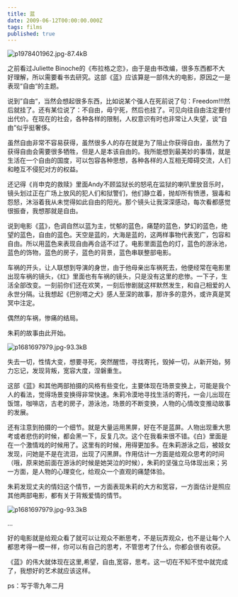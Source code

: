 ```yaml
---
title: 蓝
date: 2009-06-12T00:00:00.000Z
tags: films
published: true
---
```


![p1978401962.jpg-87.4kB][1]

之前看过Juliette Binoche的《布拉格之恋》，由于是由书改编，很多东西都不大好理解，所以需要看书去研究。这部《蓝》应该算是一部伟大的电影，原因之一是表现“自由“的主题。

说到”自由“，当然会想起很多东西，比如说某个强人在死前说了句：Freedom!!!然后就挂了。还有某位说了：不自由，毋宁死，然后也挂了。可见向往自由注定要付出代价。在现在的社会，各种各样的限制，人权意识有时也非常让人失望，谈“自由”似乎挺奢侈。

虽然自由非常不容易获得，虽然很多人的存在就是为了阻止你获得自由，虽然为了获得自由会需要很多牺牲，但是人是本该自由的。我所能想到最美妙的事情，就是生活在一个自由的国度，可以包容各种思想，各种各样的人互相无障碍交流，人们和睦互不侵犯对方的权益。


<!-- more -->

还记得《肖申克的救赎》里面Andy不顾监狱长的怒吼在监狱的喇叭里放音乐时，镜头划过正在广场上放风的犯人们和狱警们，他们静立着，抛却所有愤懑，狠毒和怨怒，沐浴着我从未觉得如此自由的阳光。那个镜头让我深深感动，每次看都感觉很振奋，我想那就是自由。

说到电影《蓝》，色调自然以蓝为主，忧郁的蓝色，痛楚的蓝色，梦幻的蓝色，绝望的蓝色，自由的蓝色。天空是蓝的，大海是蓝的，这两样事物代表宽广，包容和自由。所以用蓝色来表现自由再合适不过了。电影里面蓝色的灯，蓝色的游泳池，蓝色的饰物，蓝色的房子，蓝色的背景，蓝色串联整部电影。



车祸的开头，让人联想到导演的身世，由于他母亲出车祸死去，他便经常在电影里出现车祸的镜头，《红》里面也有车祸的镜头，只是没有这里的悲惨。一下子，生活全部改变。一刻前你们还在欢笑，一刻后惨剧就这样默然发生，和自己相爱的人永世分隔。让我想起《巴别塔之犬》感人至深的故事，那许多的意外，或许真是冥冥中注定。

偶然的车祸，惨痛的结局。



朱莉的故事由此开始。

![p1681697979.jpg-93.3kB][2]

失去一切，性情大变，想要寻死，突然醒悟，寻找寄托，毁掉一切，从新开始，努力忘记，发现背叛，宽容大度，涅磐重生。

这部《蓝》和其他两部拍摄的风格有些变化，主要体现在场景变换上，可能是我个人的看法，觉得场景变换得非常快速。朱莉冷漠地寻找生活的寄托，一会儿出现在饭馆，咖啡店，古老的房子，游泳池，场景的不断变换，人物的心情改变推动故事的发展。


还有注意到拍摄的一个细节。就是大量运用黑屏，好在不是蓝屏。人物出现重大思考或者悲伤的时候，都会黑一下，反复几次。这个在我看来很不错。《白》里面是在一个激情戏的时候用了。这里有的时候，用得更加多。在朱莉游泳之后，被妓女发现，问她是不是在流泪，出现了闪黑屏。作用估计一方面是给观众思考的时间（哦，原来她前面在游泳的时候是她哭泣的时候），朱莉的坚强立马体现出来；另一方面，是人物的心理变化，给观众一个直观的痛楚体验。

朱莉发现丈夫的情妇这个情节，一方面表现朱莉的大方和宽容，一方面估计是照应其他两部电影，都有关于背叛爱情的情节。

![p1681697979.jpg-93.3kB][3]

...

好的电影就是给观众看了就可以让观众不断思考，不是玩弄观众，也不是让每个人都思考得一模一样，你可以有自己的思考，不管思考了什么，你都会很有收获。

《蓝》的伟大就体现在这里,希望，自由,宽容，思考。这一切在不知不觉中就完成了，我想好的艺术就应该这样。


  [1]: http://static.zybuluo.com/spikett/paoaczoib6rxymdeu1ct5ee2/p1978401962.jpg
  [2]: http://static.zybuluo.com/spikett/kjhfq747psjsn6vkwaim0asa/p1681697979.jpg
  [3]: http://static.zybuluo.com/spikett/umsha3qat91qqr4fovvkgvfo/p1681697979.jpg


ps：写于零九年二月
